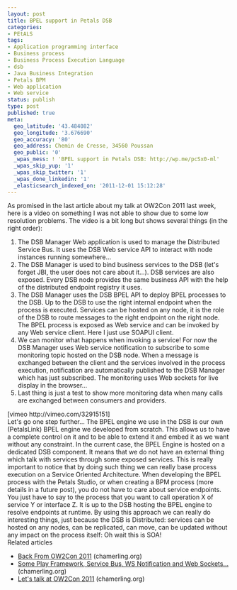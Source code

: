 ```yaml
---
layout: post
title: BPEL support in Petals DSB
categories:
- PEtALS
tags:
- Application programming interface
- Business process
- Business Process Execution Language
- dsb
- Java Business Integration
- Petals BPM
- Web application
- Web service
status: publish
type: post
published: true
meta:
  geo_latitude: '43.484082'
  geo_longitude: '3.676690'
  geo_accuracy: '80'
  geo_address: Chemin de Cresse, 34560 Poussan
  geo_public: '0'
  _wpas_mess: ! 'BPEL support in Petals DSB: http://wp.me/pcSx0-ml'
  _wpas_skip_yup: '1'
  _wpas_skip_twitter: '1'
  _wpas_done_linkedin: '1'
  _elasticsearch_indexed_on: '2011-12-01 15:12:28'
---
```

As promised in the last article about my talk at OW2Con 2011 last week, here is a video on something I was not able to show due to some low resolution problems. The video is a bit long but shows several things (in the right order):
<ol>
	<li>The DSB Manager Web application is used to manage the Distributed Service Bus. It uses the DSB Web service API to interact with node instances running somewhere...</li>
	<li>The DSB Manager is used to bind business services to the DSB (let's forget JBI, the user does not care about it...). DSB services are also exposed. Every DSB node provides the same business API with the help of the distributed endpoint registry it uses.</li>
	<li>The DSB Manager uses the DSB BPEL API to deploy BPEL processes to the DSB. Up to the DSB to use the right internal endpoint when the process is executed. Services can be hosted on any node, it is the role of the DSB to route messages to the right endpoint on the right node. The BPEL process is exposed as Web service and can be invoked by any Web service client. Here I just use SOAPUI client.</li>
	<li>We can monitor what happens when invoking a service! For now the DSB Manager uses Web service notification to subscribe to some monitoring topic hosted on the DSB node. When a message is exchanged between the client and the services involved in the process execution, notification are automatically published to the DSB Manager which has just subscribed. The monitoring uses Web sockets for live display in the browser...</li>
	<li>Last thing is just a test to show more monitoring data when many calls are exchanged between consumers and providers.</li>
</ol>
<div>[vimeo http://vimeo.com/32915151]</div>
<div></div>
<div>Let's go one step further... The BPEL engine we use in the DSB is our own (PetalsLink) BPEL engine we developed from scratch. This allows us to have a complete control on it and to be able to extend it and embed it as we want without any constraint. In the current case, the BPEL Engine is hosted on a dedicated DSB component. It means that we do not have an external thing which talk with services through some exposed services. This is really important to notice that by doing such thing we can really base process execution on a Service Oriented Architecture. When developing the BPEL process with the Petals Studio, or when creating a BPM process (more details in a future post), you do not have to care about service endpoints. You just have to say to the process that you want to call operation X of service Y or interface Z. It is up to the DSB hosting the BPEL engine to resolve endpoints at runtime. By using this approach we can really do interesting things, just because the DSB is Distributed: services can be hosted on any nodes, can be replicated, can move, can be updated without any impact on the process itself: Oh wait this is SOA!</div>
<div></div>
Related articles
<ul class="zemanta-article-ul">
	<li class="zemanta-article-ul-li"><a href="http://chamerling.org/2011/11/28/back-from-ow2con-2011/">Back From OW2Con 2011</a> (chamerling.org)</li>
	<li class="zemanta-article-ul-li"><a href="http://chamerling.org/2011/09/13/some-play-framework-service-bus-ws-notification-and-web-sockets/">Some Play Framework, Service Bus, WS Notification and Web Sockets...</a> (chamerling.org)</li>
	<li class="zemanta-article-ul-li"><a href="http://chamerling.org/2011/10/11/lets-talk-to-ow2con-2011/">Let's talk at OW2Con 2011</a> (chamerling.org)</li>
</ul>
